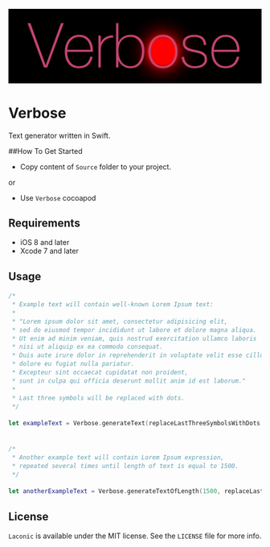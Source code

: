 <p align="center" >
  <img src="https://github.com/igormatyushkin014/Verbose/blob/master/Logo/logo-1024-300.png" alt="Verbose" title="Verbose">
</p>

# Verbose
Text generator written in Swift.

##How To Get Started

- Copy content of `Source` folder to your project.

or

- Use `Verbose` cocoapod

## Requirements

* iOS 8 and later
* Xcode 7 and later

## Usage

```swift
/*
 * Example text will contain well-known Lorem Ipsum text:
 *
 * "Lorem ipsum dolor sit amet, consectetur adipisicing elit,
 * sed do eiusmod tempor incididunt ut labore et dolore magna aliqua.
 * Ut enim ad minim veniam, quis nostrud exercitation ullamco laboris
 * nisi ut aliquip ex ea commodo consequat.
 * Duis aute irure dolor in reprehenderit in voluptate velit esse cillum
 * dolore eu fugiat nulla pariatur.
 * Excepteur sint occaecat cupidatat non proident,
 * sunt in culpa qui officia deserunt mollit anim id est laborum."
 *
 * Last three symbols will be replaced with dots.
 */

let exampleText = Verbose.generateText(replaceLastThreeSymbolsWithDots: true)


/*
 * Another example text will contain Lorem Ipsum expression,
 * repeated several times until length of text is equal to 1500.
 */

let anotherExampleText = Verbose.generateTextOfLength(1500, replaceLastThreeSymbolsWithDots: true)

```

## License

`Laconic` is available under the MIT license. See the `LICENSE` file for more info.
